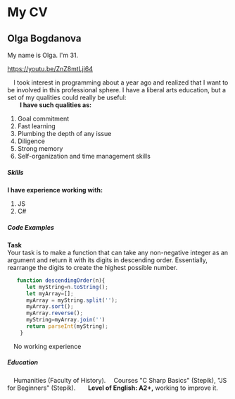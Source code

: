 # My CV 

## Olga Bogdanova 

My name is Olga. I'm 31.⠀

https://youtu.be/ZnZ8mtLji64  

⠀
I took interest in programming about a year ago and realized that I want to be involved in this professional sphere. I have a liberal arts education, but a set of my qualities could really be useful:  
 ⠀
⠀
**I have such qualities as:**⠀
⠀
1. Goal commitment⠀
2. Fast learning ⠀
3. Plumbing the depth of any issue⠀
4. Diligence⠀
5. Strong memory ⠀
6. Self-organization and time management skills⠀
⠀
 ##### Skills 
 **I have experience working with:**⠀
 1. JS⠀
 2. C# ⠀
⠀
##### Code Examples  ⠀
**Task**  
Your task is to make a function that can take any non-negative integer as an argument and return it with its digits in descending order. Essentially, rearrange the digits to create the highest possible number.

```javascript  
   function descendingOrder(n){
      let myString=n.toString();
      let myArray=[];
      myArray = myString.split('');
      myArray.sort();
      myArray.reverse();
      myString=myArray.join('')
      return parseInt(myString);
    }
``` 
    
⠀
No working experience⠀
⠀
##### Education ⠀
⠀
Humanities (Faculty of History). ⠀
Courses "C Sharp Basics" (Stepik), "JS for Beginners" (Stepik).⠀
⠀
**Level of English: A2+,** working to improve it.